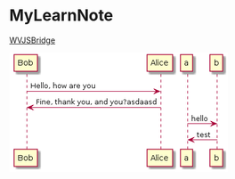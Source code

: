 # MyLearnNote


[WVJSBridge](WebViewJavaScriptBridge/WVJSBridge.md)


![](WebViewJavaScriptBridge/plantumlTest.png)


